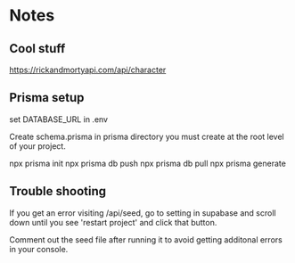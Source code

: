 # Notes

## Cool stuff

https://rickandmortyapi.com/api/character

## Prisma setup

set DATABASE_URL in .env

Create schema.prisma in prisma directory you must create at the root level of your project.

npx prisma init
npx prisma db push
npx prisma db pull
npx prisma generate

## Trouble shooting

If you get an error visiting /api/seed, go to setting in supabase and scroll down until you see 'restart project' and click that button.

Comment out the seed file after running it to avoid getting additonal errors in your console.
